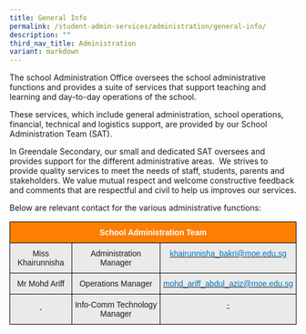 ```yaml
---
title: General Info
permalink: /student-admin-services/administration/general-info/
description: ""
third_nav_title: Administration
variant: markdown
---
```

The school Administration Office oversees the school administrative functions and provides a suite of services that support teaching and learning and day-to-day operations of the school.

These services, which include general administration, school operations, financial, technical and logistics support, are provided by our School Administration Team (SAT).

In Greendale Secondary, our small and dedicated SAT oversees and provides support for the different administrative areas. &nbsp;We strives to provide quality services to meet the needs of staff, students, parents and stakeholders. We value mutual respect and welcome constructive feedback and comments that are respectful and civil to help us improves our services.

Below are relevant contact for the various administrative functions:

<style type="text/css">
.tg  {border-collapse:collapse;border-spacing:0;}
.tg td{border-color:black;border-style:solid;border-width:1px;font-family:Arial, sans-serif;font-size:14px;
  overflow:hidden;padding:10px 5px;word-break:normal;}
.tg th{border-color:black;border-style:solid;border-width:1px;font-family:Arial, sans-serif;font-size:14px;
  font-weight:normal;overflow:hidden;padding:10px 5px;word-break:normal;}
.tg .tg-t0cp{background-color:#FD7E00;color:#FFF;font-weight:bold;text-align:center;vertical-align:top}
.tg .tg-7bu6{background-color:#EAEAEA;text-align:center;vertical-align:middle}
.tg .tg-kytw{background-color:#EAEAEA;color:#0274BE;text-align:center;vertical-align:top}
</style>
<table class="tg">
<thead>
  <tr>
    <th class="tg-t0cp" colspan="3"><span style="font-weight:inherit;font-style:inherit;color:#FFF">School Administration Team</span></th>
  </tr>
</thead>
<tbody>
  <tr>
    <td class="tg-7bu6"><span style="font-weight:inherit;font-style:inherit;background-color:#EAEAEA">Miss Khairunnisha</span></td>
    <td class="tg-7bu6"><span style="font-weight:inherit;font-style:inherit;background-color:#EAEAEA">Administration Manager</span></td>
    <td class="tg-kytw"><a href="mailto:khairunnisha_bakri@moe.edu.sg"><span style="font-weight:inherit;font-style:inherit;text-decoration:none;color:#0274BE;background-color:transparent">khairunnisha_bakri@moe.edu.sg</span></a></td>
  </tr>
  <tr>
    <td class="tg-7bu6"><span style="font-weight:inherit;font-style:inherit;background-color:#EAEAEA">Mr Mohd Ariff</span></td>
    <td class="tg-7bu6"><span style="font-weight:inherit;font-style:inherit;background-color:#EAEAEA">Operations Manager</span></td>
    <td class="tg-kytw"><a href="mailto:mohd_ariff_abdul_aziz@moe.edu.sg"><span style="font-weight:inherit;font-style:inherit;text-decoration:none;color:#0274BE;background-color:transparent">mohd_ariff_abdul_aziz@moe.edu.sg</span></a></td>
  </tr>
  <tr>
    <td class="tg-7bu6"><span style="font-weight:inherit;font-style:inherit;background-color:#EAEAEA">-</span></td>
    <td class="tg-7bu6"><span style="font-weight:inherit;font-style:inherit;background-color:#EAEAEA">Info-Comm Technology Manager</span></td>
    <td class="tg-kytw"><a href="mailto:-"><span style="font-weight:inherit;font-style:inherit;text-decoration:none;color:#0274BE;background-color:transparent">-</span></a></td>
  </tr>
</tbody>
</table>